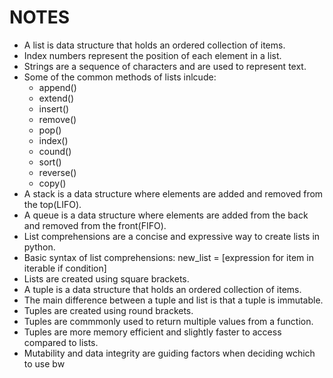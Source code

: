 # NOTES

- A list is data structure that holds an ordered collection of items.
- Index numbers represent the position of each element in a list.
- Strings are a sequence of characters and are used to represent text.
- Some of the common methods of lists inlcude:
	* append()
	* extend()
	* insert()
	* remove()
	* pop()
	* index()
	* cound()
	* sort()
	* reverse()
	* copy()
- A stack is a data structure where elements are added and removed from the top(LIFO).
- A queue is a data structure where elements are added from the back and removed
  from the front(FIFO).
- List comprehensions are a concise and expressive way to create lists in python.
- Basic syntax of list comprehensions:
	new_list = [expression for item in iterable if condition]
- Lists are created using square brackets.
- A tuple is a data structure that holds an ordered collection of items.
- The main difference between a tuple and  list is that a tuple is immutable.
- Tuples are created using round brackets.
- Tuples are commmonly used to return multiple values from a function.
- Tuples are more memory efficient and slightly faster to access compared to lists.
- Mutability and data integrity are guiding factors when deciding wchich to use bw 
